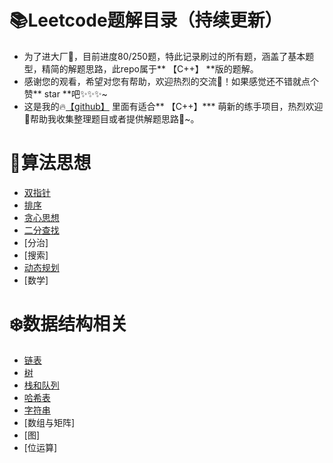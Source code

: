 :books:Leetcode题解目录（持续更新）
===============
* 为了进大厂🐛，目前进度80/250题，特此记录刷过的所有题，涵盖了基本题型，精简的解题思路，此repo属于** 【C++】 **版的题解。
* 感谢您的观看，希望对您有帮助，欢迎热烈的交流🎉！如果感觉还不错就点个赞** star **吧✨✨✨~
* 这是我的🔥[【github】](https://github.com/liuwentao1992) 里面有适合** 【C++】*** 萌新的练手项目，热烈欢迎🎉帮助我收集整理题目或者提供解题思路🐳~。

🎨算法思想
==========
* [双指针](https://github.com/liuwentao1992/leetcode-note/blob/master/LeetCode/%E5%8F%8C%E6%8C%87%E9%92%88.md)
* [排序](https://github.com/liuwentao1992/leetcode-note/blob/master/LeetCode/%E6%8E%92%E5%BA%8F.md)
* [贪心思想](https://github.com/liuwentao1992/leetcode-note/blob/master/LeetCode/%E8%B4%AA%E5%BF%83%E6%80%9D%E6%83%B3.md)
* [二分查找](https://github.com/liuwentao1992/leetcode-note/blob/master/LeetCode/%E4%BA%8C%E5%88%86%E6%B3%95.md)
* [分治]
* [搜索]
* [动态规划](https://github.com/liuwentao1992/leetcode-note/blob/master/LeetCode/%E5%8A%A8%E6%80%81%E8%A7%84%E5%88%92.md)
* [数学]

:snowflake:数据结构相关
=============
* [链表](https://github.com/liuwentao1992/leetcode-note/blob/master/LeetCode/%E9%93%BE%E8%A1%A8.md)
* [树](https://github.com/liuwentao1992/leetcode-note/blob/master/LeetCode/%E6%A0%91.md)
* [栈和队列](https://github.com/liuwentao1992/leetcode-note/blob/master/LeetCode/%E6%A0%88%E5%92%8C%E9%98%9F%E5%88%97.md)
* [哈希表](https://github.com/liuwentao1992/leetcode-note/blob/master/LeetCode/%E5%93%88%E5%B8%8C%E8%A1%A8.md)
* [字符串](https://github.com/liuwentao1992/leetcode-note/blob/master/LeetCode/%E5%AD%97%E7%AC%A6%E4%B8%B2.md)
* [数组与矩阵]
* [图]
* [位运算]
